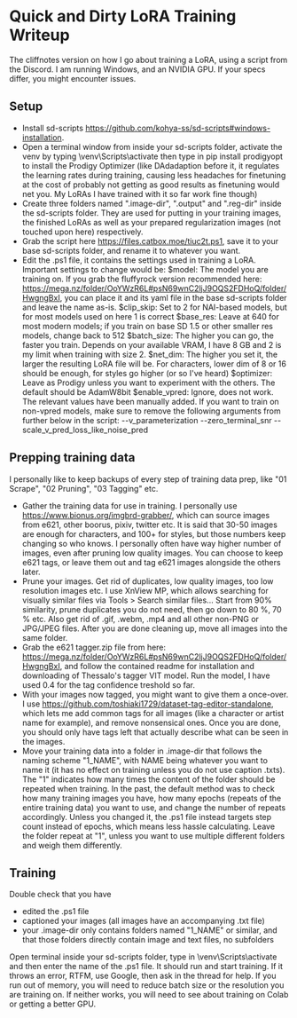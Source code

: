 # Quick and Dirty LoRA Training Writeup
The cliffnotes version on how I go about training a LoRA, using a script from the Discord.
I am running Windows, and an NVIDIA GPU. If your specs differ, you might encounter issues.

## Setup
- Install sd-scripts https://github.com/kohya-ss/sd-scripts#windows-installation.
- Open a terminal window from inside your sd-scripts folder, activate the venv by typing
\venv\Scripts\activate
then type in
pip install prodigyopt
to install the Prodigy Optimizer (like  DAdadaption before it, it regulates the learning rates during training, causing less headaches for finetuning at the cost of probably not getting as good results as finetuning would net you. My LoRAs I have trained with it so far work fine though)
- Create three folders named ".image-dir", ".output" and ".reg-dir" inside the sd-scripts folder. They are used for putting in your training images, the finished LoRAs as well as your prepared regularization images (not touched upon here) respectively.
- Grab the script here https://files.catbox.moe/tiuc2t.ps1, save it to your base sd-scripts folder, and rename it to whatever you want.
- Edit the .ps1 file, it contains the settings used in training a LoRA.
	Important settings to change would be:
	$model: The model you are training on. If you grab the fluffyrock version recommended here: https://mega.nz/folder/OoYWzR6L#psN69wnC2ljJ9OQS2FDHoQ/folder/HwgngBxI, you can place it and its yaml file in the base sd-scripts folder and leave the name as-is.
	$clip_skip: Set to 2 for NAI-based models, but for most models used on here 1 is correct
	$base_res: Leave at 640 for most modern models; if you train on base SD 1.5 or other smaller res models, change back to 512
	$batch_size: The higher you can go, the faster you train. Depends on your available VRAM, I have 8 GB and 2 is my limit when training with size 2.
	$net_dim: The higher you set it, the larger the resulting LoRA file will be. For characters, lower dim of 8 or 16 should be enough, for styles go higher (or so I've heard)
	$optimizer: Leave as Prodigy unless you want to experiment with the others. The default should be AdamW8bit
	$enable_vpred: Ignore, does not work. The relevant values have been manually added. If you want to train on non-vpred models, make sure to remove the following arguments from further below in the script:
		    --v_parameterization
			--zero_terminal_snr
 		   --scale_v_pred_loss_like_noise_pred

## Prepping training data
I personally like to keep backups of every step of training data prep, like "01 Scrape", "02 Pruning", "03 Tagging" etc.
- Gather the training data for use in training. I personally use https://www.bionus.org/imgbrd-grabber/, which can source images from e621, other boorus, pixiv, twitter etc. It is said that 30-50 images are enough for characters, and 100+ for styles, but those numbers keep changing so who knows. I personally often have way higher number of images, even after pruning low quality images. You can choose to keep e621 tags, or leave them out and tag e621 images alongside the others later.
- Prune your images. Get rid of duplicates, low quality images, too low resolution images etc. I use XnView MP, which allows searching for visually similar files via Tools > Search similar files... Start from 90% similarity, prune duplicates you do not need, then go down to 80 %, 70 % etc. Also get rid of .gif, .webm, .mp4 and all other non-PNG or JPG/JPEG files. After you are done cleaning up, move all images into the same folder.
- Grab the e621 tagger.zip file from here: https://mega.nz/folder/OoYWzR6L#psN69wnC2ljJ9OQS2FDHoQ/folder/HwgngBxI, and follow the contained readme for installation and downloading of Thessalo's tagger VIT model. Run the model, I have used 0.4 for the tag confidence treshold so far.
- With your images now tagged, you might want to give them a once-over. I use https://github.com/toshiaki1729/dataset-tag-editor-standalone, which lets me add common tags for all images (like a character or artist name for example), and remove nonsensical ones. Once you are done, you should only have tags left that actually describe what can be seen in the images.
- Move your training data into a folder in .image-dir that follows the naming scheme "1_NAME", with NAME being whatever you want to name it (it has no effect on training unless you do not use caption .txts). The "1" indicates how many times the content of the folder should be repeated when training. In the past, the default method was to check how many training images you have, how many epochs (repeats of the entire training data) you want to use, and change the number of repeats accordingly. Unless you changed it, the .ps1 file instead targets step count instead of epochs, which means less hassle calculating. Leave the folder repeat at "1", unless you want to use multiple different folders and weigh them differently.

## Training
Double check that you have

- edited the .ps1 file
- captioned your images (all images have an accompanying .txt file)
- your .image-dir only contains folders named "1_NAME" or similar, and that those folders directly contain image and text files, no subfolders

Open terminal inside your sd-scripts folder, type in
\venv\Scripts\activate
and then enter the name of the .ps1 file. It should run and start training. If it throws an error, RTFM, use Google, then ask in the thread for help.
If you run out of memory, you will need to reduce batch size or the resolution you are training on. If neither works, you will need to see about training on Colab or getting a better GPU.